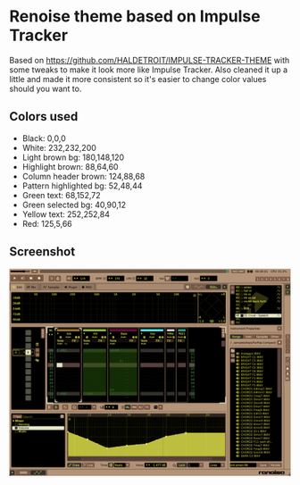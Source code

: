 # Renoise theme based on Impulse Tracker

Based on https://github.com/HALDETROIT/IMPULSE-TRACKER-THEME with some tweaks to make it look more like Impulse Tracker. Also cleaned it up a little and made it more consistent so it's easier to change color values should you want to.
 
## Colors used

- Black: 0,0,0
- White: 232,232,200
- Light brown bg: 180,148,120
- Highlight brown: 88,64,60
- Column header brown: 124,88,68
- Pattern highlighted bg: 52,48,44
- Green text: 68,152,72
- Green selected bg: 40,90,12
- Yellow text: 252,252,84
- Red: 125,5,66

## Screenshot

![Screenshot](screenshot.png)
